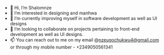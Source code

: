 - 👋 Hi, I’m Shalomnze
- 👀 I’m interested in designing and manhwa
- 🌱 I’m currently improving myself in software development as well as UI designs
- 💞️ I’m looking to collaborate on projects pertaining to front-end development as well as UI designs.
- 📫 You can reach out to me on my email @nzeugochukwu4@gmail.com or through my mobile number - +2349050561341

<!---
Shalomnze/Shalomnze is a ✨ special ✨ repository because its `README.md` (this file) appears on your GitHub profile.
You can click the Preview link to take a look at your changes.
--->
